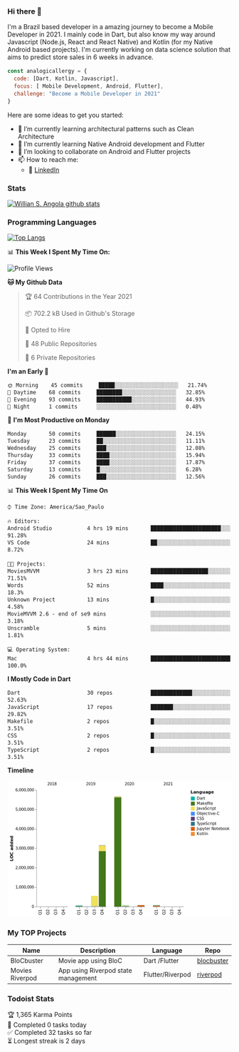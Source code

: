 ### Hi there 👋

I'm a Brazil based developer in a amazing journey to become a Mobile Developer in 2021. I mainly code in Dart, but also know my way around Javascript (Node.js, React and React Native) and Kotlin (for my Native Android based projects). I'm currently working on data science solution that aims to predict store sales in 6 weeks in advance.

```javascript
const analogicallergy = {
  code: [Dart, Kotlin, Javascript],
  focus: [ Mobile Development, Android, Flutter],
  challenge: "Become a Mobile Developer in 2021"
}
```

Here are some ideas to get you started:

- 🔭 I’m currently learning architectural patterns such as Clean Architecture
- 🌱 I’m currently learning Native Android development and Flutter
- 👯 I’m looking to collaborate on Android and Flutter projects
- 📫 How to reach me:
  - :office: [LinkedIn](https://www.linkedin.com/in/wsabsi/)

### Stats

[![Willian S. Angola github stats](https://github-readme-stats.vercel.app/api?username=analogicallergy&count_private=true&show_icons=true&theme=radical&hide_rank=false)](https://github.com/anuraghazra/github-readme-stats)

### Programming Languages

[![Top Langs](https://github-readme-stats.vercel.app/api/top-langs/?username=analogicallergy)](https://github.com/analogicallergy/github-readme-stats)

📊 **This Week I Spent My Time On:**

<!--START_SECTION:waka-->
![Profile Views](http://img.shields.io/badge/Profile%20Views-0-blue)

**🐱 My Github Data** 

> 🏆 64 Contributions in the Year 2021
 > 
> 📦 702.2 kB Used in Github's Storage 
 > 
> 💼 Opted to Hire
 > 
> 📜 48 Public Repositories 
 > 
> 🔑 6 Private Repositories  
 > 
**I'm an Early 🐤** 

```text
🌞 Morning    45 commits     █████░░░░░░░░░░░░░░░░░░░░   21.74% 
🌆 Daytime    68 commits     ████████░░░░░░░░░░░░░░░░░   32.85% 
🌃 Evening    93 commits     ███████████░░░░░░░░░░░░░░   44.93% 
🌙 Night      1 commits      ░░░░░░░░░░░░░░░░░░░░░░░░░   0.48%

```
📅 **I'm Most Productive on Monday** 

```text
Monday       50 commits     ██████░░░░░░░░░░░░░░░░░░░   24.15% 
Tuesday      23 commits     ██░░░░░░░░░░░░░░░░░░░░░░░   11.11% 
Wednesday    25 commits     ███░░░░░░░░░░░░░░░░░░░░░░   12.08% 
Thursday     33 commits     ████░░░░░░░░░░░░░░░░░░░░░   15.94% 
Friday       37 commits     ████░░░░░░░░░░░░░░░░░░░░░   17.87% 
Saturday     13 commits     █░░░░░░░░░░░░░░░░░░░░░░░░   6.28% 
Sunday       26 commits     ███░░░░░░░░░░░░░░░░░░░░░░   12.56%

```


📊 **This Week I Spent My Time On** 

```text
⌚︎ Time Zone: America/Sao_Paulo

🔥 Editors: 
Android Studio           4 hrs 19 mins       ██████████████████████░░░   91.28% 
VS Code                  24 mins             ██░░░░░░░░░░░░░░░░░░░░░░░   8.72%

🐱‍💻 Projects: 
MoviesMVVM               3 hrs 23 mins       ██████████████████░░░░░░░   71.51% 
Words                    52 mins             ████░░░░░░░░░░░░░░░░░░░░░   18.3% 
Unknown Project          13 mins             █░░░░░░░░░░░░░░░░░░░░░░░░   4.58% 
MovieMVVM 2.6 - end of se9 mins              ░░░░░░░░░░░░░░░░░░░░░░░░░   3.18% 
Unscramble               5 mins              ░░░░░░░░░░░░░░░░░░░░░░░░░   1.81%

💻 Operating System: 
Mac                      4 hrs 44 mins       █████████████████████████   100.0%

```

**I Mostly Code in Dart** 

```text
Dart                     30 repos            █████████████░░░░░░░░░░░░   52.63% 
JavaScript               17 repos            ███████░░░░░░░░░░░░░░░░░░   29.82% 
Makefile                 2 repos             █░░░░░░░░░░░░░░░░░░░░░░░░   3.51% 
CSS                      2 repos             █░░░░░░░░░░░░░░░░░░░░░░░░   3.51% 
TypeScript               2 repos             █░░░░░░░░░░░░░░░░░░░░░░░░   3.51%

```


**Timeline**

![Chart not found](https://raw.githubusercontent.com/AnalogicAllergy/AnalogicAllergy/main/charts/bar_graph.png) 


<!--END_SECTION:waka-->

### My TOP Projects

| Name            | Description                         | Language         | Repo                                                           |
| --------------- | ----------------------------------- | ---------------- | -------------------------------------------------------------- |
| BloCbuster      | Movie app using BloC                | Dart /Flutter    | [blocbuster](https://github.com/AnalogicAllergy/blocbuster)    |
| Movies Riverpod | App using Riverpod state management | Flutter/Riverpod | [riverpod](https://github.com/AnalogicAllergy/movies_riverpod) |

### Todoist Stats

<!-- TODO-IST:START -->
🏆  1,365 Karma Points           
🌸  Completed 0 tasks today           
✅  Completed 32 tasks so far           
⏳  Longest streak is 2 days
<!-- TODO-IST:END -->
